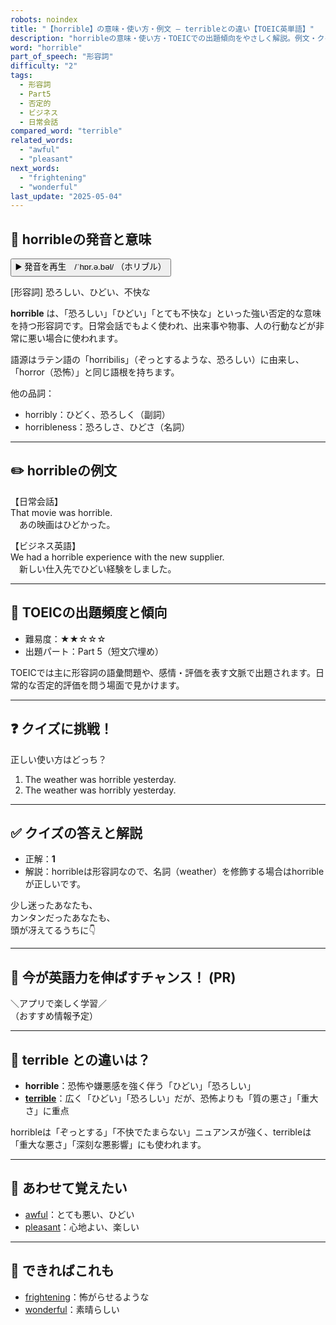 ```yaml
---
robots: noindex
title: "【horrible】の意味・使い方・例文 ― terribleとの違い【TOEIC英単語】"
description: "horribleの意味・使い方・TOEICでの出題傾向をやさしく解説。例文・クイズ付きでterribleとの違いもわかりやすく学べます。"
word: "horrible"
part_of_speech: "形容詞"
difficulty: "2"
tags:
  - 形容詞
  - Part5
  - 否定的
  - ビジネス
  - 日常会話
compared_word: "terrible"
related_words:
  - "awful"
  - "pleasant"
next_words:
  - "frightening"
  - "wonderful"
last_update: "2025-05-04"
---
```


## 🔰 horribleの発音と意味

<button class="play-audio" onclick="playTTS('horrible')">
  <span class="play-audio-main">
    ▶️ 発音を再生　/ˈhɒr.ə.bəl/
  </span>
  <span class="play-audio-sub">
    （ホリブル）
  </span>
</button>

[形容詞] 恐ろしい、ひどい、不快な

**horrible** は、「恐ろしい」「ひどい」「とても不快な」といった強い否定的な意味を持つ形容詞です。日常会話でもよく使われ、出来事や物事、人の行動などが非常に悪い場合に使われます。

語源はラテン語の「horribilis」（ぞっとするような、恐ろしい）に由来し、「horror（恐怖）」と同じ語根を持ちます。

他の品詞：  
- horribly：ひどく、恐ろしく（副詞）
- horribleness：恐ろしさ、ひどさ（名詞）

---

## ✏️ horribleの例文

【日常会話】  
That movie was horrible.  
　あの映画はひどかった。

【ビジネス英語】  
We had a horrible experience with the new supplier.  
　新しい仕入先でひどい経験をしました。

---

## 🎯 TOEICの出題頻度と傾向

- 難易度：★★☆☆☆
- 出題パート：Part 5（短文穴埋め）

TOEICでは主に形容詞の語彙問題や、感情・評価を表す文脈で出題されます。日常的な否定的評価を問う場面で見かけます。

---

## ❓ クイズに挑戦！

正しい使い方はどっち？

1. The weather was horrible yesterday.  
2. The weather was horribly yesterday.

---

## ✅ クイズの答えと解説

- 正解：**1**
- 解説：horribleは形容詞なので、名詞（weather）を修飾する場合はhorribleが正しいです。

少し迷ったあなたも、  
カンタンだったあなたも、  
頭が冴えてるうちに👇️

---

## 🚀 今が英語力を伸ばすチャンス！ (PR)

<div class="info-center">
＼アプリで楽しく学習／<br>  
（おすすめ情報予定）
</div>

---

## 🤔  terrible との違いは？

- **horrible**：恐怖や嫌悪感を強く伴う「ひどい」「恐ろしい」
- **[terrible](/terrible)**：広く「ひどい」「恐ろしい」だが、恐怖よりも「質の悪さ」「重大さ」に重点

horribleは「ぞっとする」「不快でたまらない」ニュアンスが強く、terribleは「重大な悪さ」「深刻な悪影響」にも使われます。

---

## 🧩 あわせて覚えたい

- [awful](/awful)：とても悪い、ひどい
- [pleasant](/pleasant)：心地よい、楽しい

---

## 📖 できればこれも

- [frightening](/frightening)：怖がらせるような
- [wonderful](/wonderful)：素晴らしい

<!-- cvid: aid08_bid16 -->

